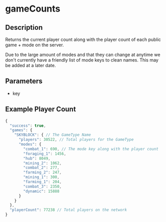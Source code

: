 # gameCounts

## Description
Returns the current player count along with the player count of each public game + mode on the server.

Due to the large amount of modes and that they can change at anytime we don't currently have a friendly list of mode keys to clean names. This may be added at a later date.

## Parameters
- key

## Example Player Count
```js
{
  "success": true,
  "games": {
    "SKYBLOCK": { // The GameType Name
      "players": 30522, // Total players for the GameType
      "modes": {
        "combat_1": 690, // The mode key along with the player count
        "foraging_1": 1456,
        "hub": 8049,
        "mining_2": 1062,
        "combat_2": 277,
        "farming_2": 247,
        "mining_1": 300,
        "farming_1": 204,
        "combat_3": 2350,
        "dynamic": 15888
      }
    }
  },
  "playerCount": 77238 // Total players on the network
}
```
